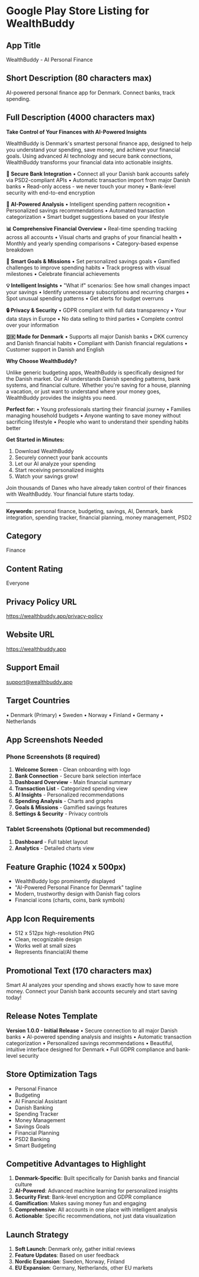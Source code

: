 # Google Play Store Listing for WealthBuddy

## App Title
WealthBuddy - AI Personal Finance

## Short Description (80 characters max)
AI-powered personal finance app for Denmark. Connect banks, track spending.

## Full Description (4000 characters max)

**Take Control of Your Finances with AI-Powered Insights**

WealthBuddy is Denmark's smartest personal finance app, designed to help you understand your spending, save money, and achieve your financial goals. Using advanced AI technology and secure bank connections, WealthBuddy transforms your financial data into actionable insights.

**🏦 Secure Bank Integration**
• Connect all your Danish bank accounts safely via PSD2-compliant APIs
• Automatic transaction import from major Danish banks
• Read-only access - we never touch your money
• Bank-level security with end-to-end encryption

**🤖 AI-Powered Analysis**
• Intelligent spending pattern recognition
• Personalized savings recommendations
• Automated transaction categorization
• Smart budget suggestions based on your lifestyle

**📊 Comprehensive Financial Overview**
• Real-time spending tracking across all accounts
• Visual charts and graphs of your financial health
• Monthly and yearly spending comparisons
• Category-based expense breakdown

**🎯 Smart Goals & Missions**
• Set personalized savings goals
• Gamified challenges to improve spending habits
• Track progress with visual milestones
• Celebrate financial achievements

**💡 Intelligent Insights**
• "What if" scenarios: See how small changes impact your savings
• Identify unnecessary subscriptions and recurring charges
• Spot unusual spending patterns
• Get alerts for budget overruns

**🔒 Privacy & Security**
• GDPR compliant with full data transparency
• Your data stays in Europe
• No data selling to third parties
• Complete control over your information

**🇩🇰 Made for Denmark**
• Supports all major Danish banks
• DKK currency and Danish financial habits
• Compliant with Danish financial regulations
• Customer support in Danish and English

**Why Choose WealthBuddy?**

Unlike generic budgeting apps, WealthBuddy is specifically designed for the Danish market. Our AI understands Danish spending patterns, bank systems, and financial culture. Whether you're saving for a house, planning a vacation, or just want to understand where your money goes, WealthBuddy provides the insights you need.

**Perfect for:**
• Young professionals starting their financial journey
• Families managing household budgets
• Anyone wanting to save money without sacrificing lifestyle
• People who want to understand their spending habits better

**Get Started in Minutes:**
1. Download WealthBuddy
2. Securely connect your bank accounts
3. Let our AI analyze your spending
4. Start receiving personalized insights
5. Watch your savings grow!

Join thousands of Danes who have already taken control of their finances with WealthBuddy. Your financial future starts today.

---

**Keywords:** personal finance, budgeting, savings, AI, Denmark, bank integration, spending tracker, financial planning, money management, PSD2

## Category
Finance

## Content Rating
Everyone

## Privacy Policy URL
https://wealthbuddy.app/privacy-policy

## Website URL
https://wealthbuddy.app

## Support Email
support@wealthbuddy.app

## Target Countries
• Denmark (Primary)
• Sweden
• Norway
• Finland
• Germany
• Netherlands

## App Screenshots Needed

### Phone Screenshots (8 required)
1. **Welcome Screen** - Clean onboarding with logo
2. **Bank Connection** - Secure bank selection interface
3. **Dashboard Overview** - Main financial summary
4. **Transaction List** - Categorized spending view
5. **AI Insights** - Personalized recommendations
6. **Spending Analysis** - Charts and graphs
7. **Goals & Missions** - Gamified savings features
8. **Settings & Security** - Privacy controls

### Tablet Screenshots (Optional but recommended)
1. **Dashboard** - Full tablet layout
2. **Analytics** - Detailed charts view

## Feature Graphic (1024 x 500px)
- WealthBuddy logo prominently displayed
- "AI-Powered Personal Finance for Denmark" tagline
- Modern, trustworthy design with Danish flag colors
- Financial icons (charts, coins, bank symbols)

## App Icon Requirements
- 512 x 512px high-resolution PNG
- Clean, recognizable design
- Works well at small sizes
- Represents financial/AI theme

## Promotional Text (170 characters max)
Smart AI analyzes your spending and shows exactly how to save more money. Connect your Danish bank accounts securely and start saving today!

## Release Notes Template
**Version 1.0.0 - Initial Release**
• Secure connection to all major Danish banks
• AI-powered spending analysis and insights
• Automatic transaction categorization
• Personalized savings recommendations
• Beautiful, intuitive interface designed for Denmark
• Full GDPR compliance and bank-level security

## Store Optimization Tags
- Personal Finance
- Budgeting
- AI Financial Assistant
- Danish Banking
- Spending Tracker
- Money Management
- Savings Goals
- Financial Planning
- PSD2 Banking
- Smart Budgeting

## Competitive Advantages to Highlight
1. **Denmark-Specific**: Built specifically for Danish banks and financial culture
2. **AI-Powered**: Advanced machine learning for personalized insights
3. **Security First**: Bank-level encryption and GDPR compliance
4. **Gamification**: Makes saving money fun and engaging
5. **Comprehensive**: All accounts in one place with intelligent analysis
6. **Actionable**: Specific recommendations, not just data visualization

## Launch Strategy
1. **Soft Launch**: Denmark only, gather initial reviews
2. **Feature Updates**: Based on user feedback
3. **Nordic Expansion**: Sweden, Norway, Finland
4. **EU Expansion**: Germany, Netherlands, other EU markets
